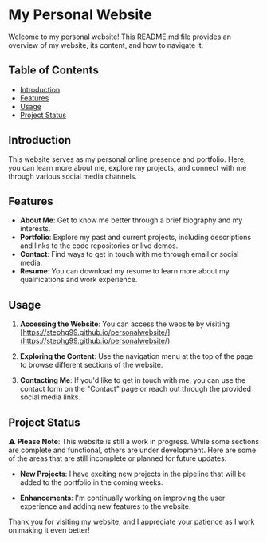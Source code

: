 # My Personal Website

Welcome to my personal website! This README.md file provides an overview of my website, its content, and how to navigate it.

## Table of Contents
- [Introduction](#introduction)
- [Features](#features)
- [Usage](#usage)
- [Project Status](#project-status)

## Introduction

This website serves as my personal online presence and portfolio. Here, you can learn more about me, explore my projects, and connect with me through various social media channels.


## Features

- **About Me**: Get to know me better through a brief biography and my interests.
- **Portfolio**: Explore my past and current projects, including descriptions and links to the code repositories or live demos.
- **Contact**: Find ways to get in touch with me through email or social media.
- **Resume**: You can download my resume to learn more about my qualifications and work experience.

## Usage

1. **Accessing the Website**: You can access the website by visiting [https://stephg99.github.io/personalwebsite/](https://stephg99.github.io/personalwebsite/).

2. **Exploring the Content**: Use the navigation menu at the top of the page to browse different sections of the website.

3. **Contacting Me**: If you'd like to get in touch with me, you can use the contact form on the "Contact" page or reach out through the provided social media links.

## Project Status

⚠️ **Please Note**: This website is still a work in progress. While some sections are complete and functional, others are under development. Here are some of the areas that are still incomplete or planned for future updates:

- **New Projects**: I have exciting new projects in the pipeline that will be added to the portfolio in the coming weeks.

- **Enhancements**: I'm continually working on improving the user experience and adding new features to the website.

Thank you for visiting my website, and I appreciate your patience as I work on making it even better!
